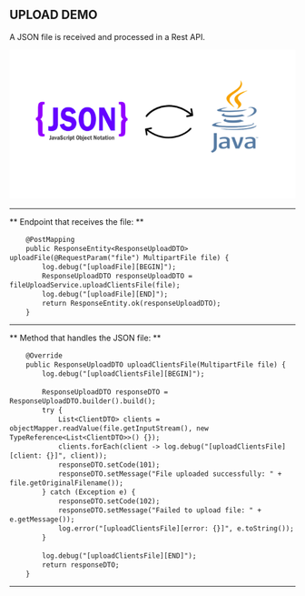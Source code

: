 UPLOAD DEMO
-----------------------------------------------------------------------------------------------------

A JSON file is received and processed in a Rest API.

![java+json](images/json+java.png)

-----------------------------------------------------------------------------------------------------

** Endpoint that receives the file: **

```
    @PostMapping
    public ResponseEntity<ResponseUploadDTO> uploadFile(@RequestParam("file") MultipartFile file) {
        log.debug("[uploadFile][BEGIN]");
        ResponseUploadDTO responseUploadDTO = fileUploadService.uploadClientsFile(file);
        log.debug("[uploadFile][END]");
        return ResponseEntity.ok(responseUploadDTO);
    }
```

-----------------------------------------------------------------------------------------------------

** Method that handles the JSON file: **

```
    @Override
    public ResponseUploadDTO uploadClientsFile(MultipartFile file) {
        log.debug("[uploadClientsFile][BEGIN]");

        ResponseUploadDTO responseDTO = ResponseUploadDTO.builder().build();
        try {
            List<ClientDTO> clients = objectMapper.readValue(file.getInputStream(), new TypeReference<List<ClientDTO>>() {});
            clients.forEach(client -> log.debug("[uploadClientsFile][client: {}]", client));
            responseDTO.setCode(101);
            responseDTO.setMessage("File uploaded successfully: " + file.getOriginalFilename());
        } catch (Exception e) {
            responseDTO.setCode(102);
            responseDTO.setMessage("Failed to upload file: " + e.getMessage());
            log.error("[uploadClientsFile][error: {}]", e.toString());
        }

        log.debug("[uploadClientsFile][END]");
        return responseDTO;
    }
```

-----------------------------------------------------------------------------------------------------